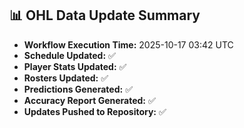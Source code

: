 ## 📊 OHL Data Update Summary
- **Workflow Execution Time:** 2025-10-17 03:42 UTC
- **Schedule Updated:** ✅
- **Player Stats Updated:** ✅
- **Rosters Updated:** ✅
- **Predictions Generated:** ✅
- **Accuracy Report Generated:** ✅
- **Updates Pushed to Repository:** ✅
